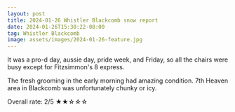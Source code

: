 ```yaml
---
layout: post
title: 2024-01-26 Whistler Blackcomb snow report
date: 2024-01-26T15:30:22-08:00
tag: Whistler Blackcomb
image: assets/images/2024-01-26-feature.jpg
---
```

It was a pro-d day, aussie day, pride week, and Friday, so all the chairs were busy except for Fitzsimmon's 8 express.

The fresh grooming in the early morning had amazing condition. 7th Heaven area in Blackcomb was unfortunately chunky or icy.

Overall rate: 2/5 ★★☆☆☆
